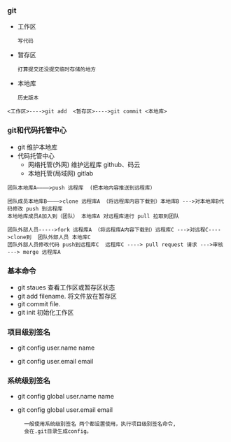 ###  git
* 工作区

      写代码
* 暂存区

      打算提交还没提交临时存储的地方
* 本地库

      历史版本
      
 ```
 <工作区>---->git add  <暂存区>---->git commit <本地库>
 ```
###  git和代码托管中心
* git
     维护本地库
* 代码托管中心
    * 网络托管(外网)
            维护远程库
            github、码云 
    * 本地托管(局域网)
            gitlab
```
团队本地库A————>push 远程库  (把本地内容推送到远程库）

团队成员本地库B————>clone 远程库A （将远程库内容下载到）本地库B --->对本地库B代码修改 push 到远程库 
本地地库成员A加入到（团队） 本地库A 对远程库进行 pull 拉取到团队 

团队外部人员----->fork 远程库A （将远程库A内容下载到）远程库C --->对远程C---->clone到  团队外部人员 本地库C 
团队外部人员修改代码 push到远程库C  远程库C ----> pull request 请求 --->审核 ---> merge 远程库A
```
### 基本命令
* git staues
    查看工作区或暂存区状态
* git add filename.
    将文件放在暂存区
* git commit file.
* git init 
    初始化工作区

### 项目级别签名
* git config user.name name
    
* git config user.email email


### 系统级别签名
* git config global user.name name
    
* git config global user.email email

        一般使用系统级别签名 两个都设置使用，执行项目级别签名命令,
        会在.git目录生成config。
